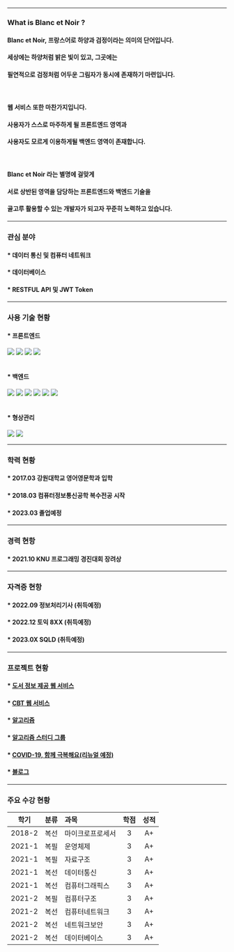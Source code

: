 ***

### What is Blanc et Noir ?

#### Blanc et Noir, 프랑스어로 하양과 검정이라는 의미의 단어입니다.<br>
#### 세상에는 하양처럼 밝은 빛이 있고, 그곳에는<br>
#### 필연적으로 검정처럼 어두운 그림자가 동시에 존재하기 마련입니다.

<br>

#### 웹 서비스 또한 마찬가지입니다.<br>
#### 사용자가 스스로 마주하게 될 프론트엔드 영역과<br>
#### 사용자도 모르게 이용하게될 백엔드 영역이 존재합니다.

<br>

#### Blanc et Noir 라는 별명에 걸맞게<br>
#### 서로 상반된 영역을 담당하는 프론트엔드와 백엔드 기술을<br>
#### 골고루 활용할 수 있는 개발자가 되고자 꾸준히 노력하고 있습니다.

***

### 관심 분야

#### * 데이터 통신 및 컴퓨터 네트워크
#### * 데이터베이스
#### * RESTFUL API 및 JWT Token

***

### 사용 기술 현황

#### * 프론트엔드

<div>
    <img src="https://img.shields.io/badge/html5-E34F26?style=for-the-badge&logo=html5&logoColor=white"> 
    <img src="https://img.shields.io/badge/css-1572B6?style=for-the-badge&logo=css3&logoColor=white"> 
    <img src="https://img.shields.io/badge/javascript-F7DF1E?style=for-the-badge&logo=javascript&logoColor=black"> 
    <img src="https://img.shields.io/badge/jquery-0769AD?style=for-the-badge&logo=jquery&logoColor=white">
</div>
<br>


#### * 백엔드

<div>
    <img src="https://img.shields.io/badge/apache tomcat-F8DC75?style=for-the-badge&logo=apachetomcat&logoColor=white">
    <img src="https://img.shields.io/badge/spring-6DB33F?style=for-the-badge&logo=spring&logoColor=white"> 
    <img src="https://img.shields.io/badge/java-007396?style=for-the-badge&logo=java&logoColor=white"> 
    <img src="https://img.shields.io/badge/oracle-F80000?style=for-the-badge&logo=oracle&logoColor=white"> 
    <img src="https://img.shields.io/badge/mariaDB-003545?style=for-the-badge&logo=mariaDB&logoColor=white"> 
    <img src="https://img.shields.io/badge/redis-DC382D?style=for-the-badge&logo=redis&logoColor=white">
</div>
<br>


#### * 형상관리

<div>
    <img src="https://img.shields.io/badge/github-181717?style=for-the-badge&logo=github&logoColor=white">
    <img src="https://img.shields.io/badge/git-F05032?style=for-the-badge&logo=git&logoColor=white">
</div>

***

### 학력 현황

#### * 2017.03 강원대학교 영어영문학과 입학
#### * 2018.03 컴퓨터정보통신공학 복수전공 시작
#### * 2023.03 졸업예정

***

### 경력 현항

#### * 2021.10 KNU 프로그래밍 경진대회 장려상

***

### 자격증 현항

#### * 2022.09 정보처리기사 (취득예정)
#### * 2022.12 토익 8XX (취득예정)
#### * 2023.0X SQLD (취득예정)
***

### 프로젝트 현황

#### * [도서 정보 제공 웹 서비스](https://github.com/Blanc-et-noir/LibraryService)

#### * [CBT 웹 서비스](https://github.com/Blanc-et-noir/RestAPI)

#### * [알고리즘](https://github.com/Blanc-et-noir/Algorithm)

#### * [알고리즘 스터디 그룹](https://github.com/hs-study-group/algorithm)

#### * [COVID-19, 함께 극복해요(리뉴얼 예정)](https://github.com/Blanc-et-noir/COVID-19-INFO)

#### * [블로그](https://blanc-et-noir.tistory.com)

***

### 주요 수강 현황
  
|학기|분류|과목|학점|성적|
|:---:|:---:|:---|:---:|:---:|
|2018-2|복선|마이크로프로세서|3|A+|
|2021-1|복필|운영체제|3|A+|
|2021-1|복필|자료구조|3|A+|
|2021-1|복선|데이터통신|3|A+|
|2021-1|복선|컴퓨터그래픽스|3|A+|
|2021-2|복필|컴퓨터구조|3|A+|
|2021-2|복선|컴퓨터네트워크|3|A+|
|2021-2|복선|네트워크보안|3|A+|
|2021-2|복선|데이터베이스|3|A+|
